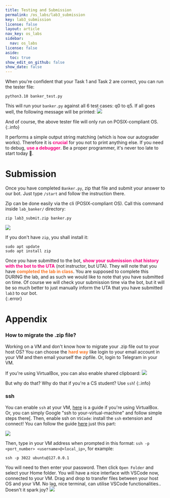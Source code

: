```yaml
---
title: Testing and Submission
permalink: /os_labs/lab3_submission
key: lab3_submission
license: false
layout: article
nav_key: os_labs
sidebar:
  nav: os_labs
license: false
aside:
  toc: true
show_edit_on_github: false
show_date: false
---
```


When you're confident that your Task 1 and Task 2 are correct, you can run the tester file:
```
python3.10 banker_test.py
```
This will run your `banker.py` against all 6 test cases: q0 to q5. If all goes well, the following message will be printed:
<img src="/50005/assets/images/lab3/2.png"  class="center_seventy"/>

And of course, the above tester file will only run on POSIX-compliant OS.
{:.info}

It performs a simple output string matching (which is how our autograder works). Therefore it is <span style="color:#f7007f;"><b>crucial</b></span> for you not to print anything else. If you need to debug, <span style="color:#f7007f;"><b>use a debugger</b></span>. Be a proper programmer, it's never too late to start today 🥳.


# Submission
Once you have completed `Banker.py`, zip that file and submit your answer to our bot. Just type `/start` and follow the instruction there. 

Zip can be done easily via the cli (POSIX-compliant OS). Call this command inside `lab_banker/` directory:
```
zip lab3_submit.zip banker.py
```
<img src="/50005/assets/images/lab3/3.png"  class="center_seventy"/>

If you don't have `zip`, you shall install it:
```
sudo apt update
sudo apt install zip
```

Once you have submitted to the bot, <span style="color:#f7007f;"><b>show your submission chat history with the bot to the UTA</b></span> (not instructor, but UTA). They will note that you have <span style="color:#f77729;"><b>completed the lab in class</b></span>. You are supposed to complete this DURING the lab, and as such we would like to note that you have submitted on time. Of course we will check your submission time via the bot, but it will be so much better to just manually inform the UTA that you have submitted `lab3` to our bot.  
{:.error} 

# Appendix 
### How to migrate the .zip file?
Working on a VM and don't know how to migrate your .zip file out to your host OS? You can choose the <span style="color:#f77729;"><b>hard way</b></span> like login to your email account in your VM and then email yourself the zipfile. Or, login to Telegram in your VM. 

If you're using VirtualBox, you can also enable shared clipboard:
<img src="/50005/assets/images/lab3/5.png"  class="center_seventy"/>

But why do that? Why do that if you're a CS student? Use `ssh`! 
{:.info}

### ssh
You can enable `ssh` at your VM, [here](https://dev.to/developertharun/easy-way-to-ssh-into-virtualbox-machine-any-os-just-x-steps-5d9i) is a guide if you're using VirtualBox. Or, you can simply Google "ssh to your-virtual-machine" and follow simple steps there[. Then, enable ssh on `VSCode`: install the `ssh` extension and connect! You can follow the guide [here](https://code.visualstudio.com/docs/remote/ssh-tutorial) just this part:

<img src="/50005/assets/images/lab3/4.png"  class="center_seventy"/>

Then, type in your VM address when prompted in this format: `ssh -p <port_number> <username>@<local_ip>`, for example:
```
ssh -p 3022 ubuntu@127.0.0.1
```

You will need to then enter your password. Then click `Open Folder` and select your Home folder. You will have a nice interface with VSCode now, connected to your VM. Drag and drop to transfer files between your host OS and your VM. No lag, nice terminal, can utilise VSCode functionalities.. Doesn't it spark joy?
<img src="/50005/assets/images/lab3/6.png"  class="center_seventy"/>




